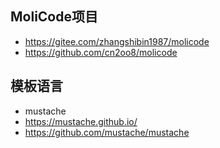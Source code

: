 ## MoliCode项目
- https://gitee.com/zhangshibin1987/molicode
- https://github.com/cn2oo8/molicode

## 模板语言
- mustache
- https://mustache.github.io/
- https://github.com/mustache/mustache